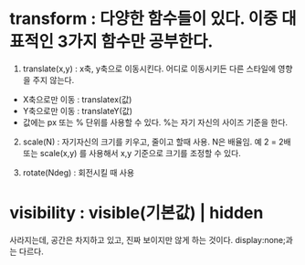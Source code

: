 # transform : 다양한 함수들이 있다. 이중 대표적인 3가지 함수만 공부한다.

1. translate(x,y) : x축, y축으로 이동시킨다. 어디로 이동시키든 다른 스타일에 영향을 주지 않는다.

- X축으로만 이동 : translatex(값)
- Y축으로만 이동 : translateY(값)
- 값에는 px 또는 % 단위를 사용할 수 있다. %는 자기 자신의 사이즈 기준을 한다.

2. scale(N) : 자기자신의 크기를 키우고, 줄이고 할때 사용. N은 배율임. 예 2 = 2배
   또는 scale(x,y) 를 사용해서 x,y 기준으로 크기를 조정할 수 있다.

3. rotate(Ndeg) : 회전시킬 때 사용

# visibility : visible(기본값) | hidden

사라지는데, 공간은 차지하고 있고, 진짜 보이지만 않게 하는 것이다. display:none;과는 다르다.
